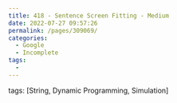 ```yaml
---
title: 418 - Sentence Screen Fitting - Medium
date: 2022-07-27 09:57:26
permalink: /pages/309069/
categories:
  - Google
  - Incomplete
tags:
  - 
---
```

tags: [String, Dynamic Programming, Simulation]